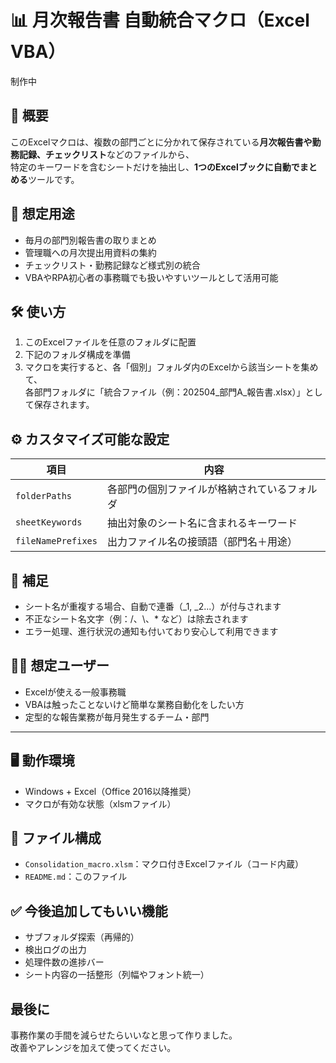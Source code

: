 # 📊 月次報告書 自動統合マクロ（Excel VBA）

制作中

## 📌 概要

このExcelマクロは、複数の部門ごとに分かれて保存されている**月次報告書や勤務記録、チェックリスト**などのファイルから、  
特定のキーワードを含むシートだけを抽出し、**1つのExcelブックに自動でまとめる**ツールです。


## 🧾 想定用途

- 毎月の部門別報告書の取りまとめ  
- 管理職への月次提出用資料の集約  
- チェックリスト・勤務記録など様式別の統合  
- VBAやRPA初心者の事務職でも扱いやすいツールとして活用可能  



## 🛠️ 使い方

1. このExcelファイルを任意のフォルダに配置  
2. 下記のフォルダ構成を準備  
3. マクロを実行すると、各「個別」フォルダ内のExcelから該当シートを集めて、  
各部門フォルダに「統合ファイル（例：202504_部門A_報告書.xlsx）」として保存されます。



## ⚙️ カスタマイズ可能な設定

| 項目             | 内容                                           |
|------------------|------------------------------------------------|
| `folderPaths`    | 各部門の個別ファイルが格納されているフォルダ |
| `sheetKeywords`  | 抽出対象のシート名に含まれるキーワード        |
| `fileNamePrefixes` | 出力ファイル名の接頭語（部門名＋用途）     |



## 💬 補足

- シート名が重複する場合、自動で連番（_1, _2...）が付与されます  
- 不正なシート名文字（例：/、\\、* など）は除去されます  
- エラー処理、進行状況の通知も付いており安心して利用できます  



## 🧑‍💼 想定ユーザー

- Excelが使える一般事務職
- VBAは触ったことないけど簡単な業務自動化をしたい方
- 定型的な報告業務が毎月発生するチーム・部門

---

## 🖥️ 動作環境

- Windows + Excel（Office 2016以降推奨）
- マクロが有効な状態（xlsmファイル）



## 📂 ファイル構成

- `Consolidation_macro.xlsm`：マクロ付きExcelファイル（コード内蔵）
- `README.md`：このファイル



## ✅ 今後追加してもいい機能

- サブフォルダ探索（再帰的）
- 検出ログの出力
- 処理件数の進捗バー
- シート内容の一括整形（列幅やフォント統一）



## 最後に

事務作業の手間を減らせたらいいなと思って作りました。  
改善やアレンジを加えて使ってください。
